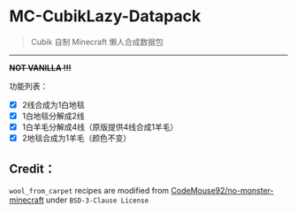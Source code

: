 # MC-CubikLazy-Datapack

> Cubik 自制 Minecraft 懒人合成数据包

------

~~**NOT VANILLA !!!**~~

功能列表：
- [X] 2线合成为1白地毯
- [X] 1白地毯分解成2线
- [X] 1白羊毛分解成4线（原版提供4线合成1羊毛）
- [X] 2地毯合成为1羊毛（颜色不变）

## Credit：

`wool_from_carpet` recipes are modified from [CodeMouse92/no-monster-minecraft](https://github.com/CodeMouse92/no-monster-minecraft/tree/main/data/minecraft/recipes/wool_from_carpet) under `BSD-3-Clause License`
